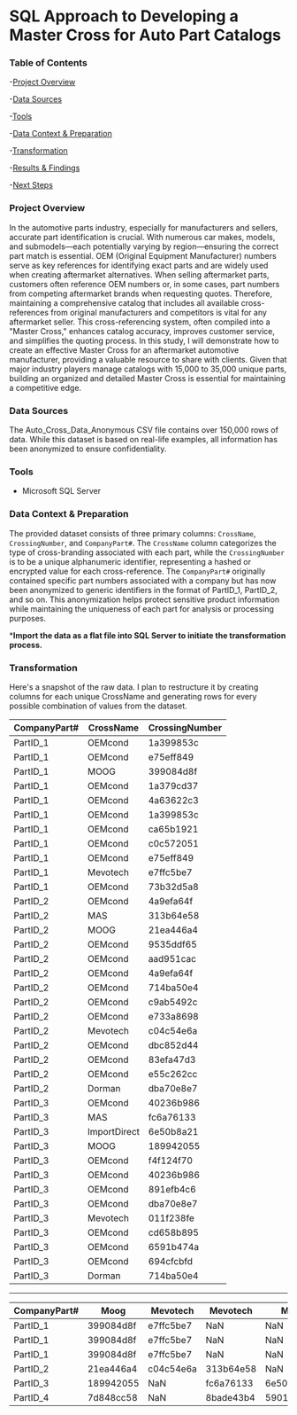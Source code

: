 # SQL Approach to Developing a Master Cross for Auto Part Catalogs

### Table of Contents

-[Project Overview](#project-overview)

-[Data Sources](#data-sources)

-[Tools](#tools)

-[Data Context & Preparation](#data-context--preparation)

-[Transformation](#transformation)

-[Results & Findings](#results--findings)

-[Next Steps](#next-steps)

### Project Overview

In the automotive parts industry, especially for manufacturers and sellers, accurate part identification is crucial. With numerous car makes, models, and submodels—each potentially varying by region—ensuring the correct part match is essential. OEM (Original Equipment Manufacturer) numbers serve as key references for identifying exact parts and are widely used when creating aftermarket alternatives. When selling aftermarket parts, customers often reference OEM numbers or, in some cases, part numbers from competing aftermarket brands when requesting quotes. Therefore, maintaining a comprehensive catalog that includes all available cross-references from original manufacturers and competitors is vital for any aftermarket seller. This cross-referencing system, often compiled into a "Master Cross," enhances catalog accuracy, improves customer service, and simplifies the quoting process. In this study, I will demonstrate how to create an effective Master Cross for an aftermarket automotive manufacturer, providing a valuable resource to share with clients. Given that major industry players manage catalogs with 15,000 to 35,000 unique parts, building an organized and detailed Master Cross is essential for maintaining a competitive edge.

### Data Sources

The Auto_Cross_Data_Anonymous CSV file contains over 150,000 rows of data. While this dataset is based on real-life examples, all information has been anonymized to ensure confidentiality.

### Tools

- Microsoft SQL Server

### Data Context & Preparation

The provided dataset consists of three primary columns: `CrossName`, `CrossingNumber`, and `CompanyPart#`. The `CrossName` column categorizes the type of cross-branding associated with each part, while the `CrossingNumber` is to be a unique alphanumeric identifier,  representing a hashed or encrypted value for each cross-reference. The `CompanyPart#` originally contained specific part numbers associated with a company but has now been anonymized to generic identifiers in the format of PartID_1, PartID_2, and so on. This anonymization helps protect sensitive product information while maintaining the uniqueness of each part for analysis or processing purposes.

***Import the data as a flat file into SQL Server to initiate the transformation process.**

### Transformation

Here's a snapshot of the raw data. I plan to restructure it by creating columns for each unique CrossName and generating rows for every possible combination of values from the dataset.

| CompanyPart# | CrossName         | CrossingNumber |
|-------------|------------------|----------------|
| PartID_1    | OEMcond          | 1a399853c      |
| PartID_1    | OEMcond          | e75eff849      |
| PartID_1    | MOOG | 399084d8f      |
| PartID_1    | OEMcond          | 1a379cd37      |
| PartID_1    | OEMcond          | 4a63622c3      |
| PartID_1    | OEMcond          | 1a399853c      |
| PartID_1    | OEMcond          | ca65b1921      |
| PartID_1    | OEMcond          | c0c572051      |
| PartID_1    | OEMcond          | e75eff849      |
| PartID_1    | Mevotech | e7ffc5be7      |
| PartID_1    | OEMcond          | 73b32d5a8      |
| PartID_2    | OEMcond          | 4a9efa64f      |
| PartID_2    | MAS | 313b64e58      |
| PartID_2    | MOOG | 21ea446a4      |
| PartID_2    | OEMcond          | 9535ddf65      |
| PartID_2    | OEMcond          | aad951cac      |
| PartID_2    | OEMcond          | 4a9efa64f      |
| PartID_2    | OEMcond          | 714ba50e4      |
| PartID_2    | OEMcond          | c9ab5492c      |
| PartID_2    | OEMcond          | e733a8698      |
| PartID_2    | Mevotech | c04c54e6a      |
| PartID_2    | OEMcond          | dbc852d44      |
| PartID_2    | OEMcond          | 83efa47d3      |
| PartID_2    | OEMcond          | e55c262cc      |
| PartID_2    | Dorman | dba70e8e7      |
| PartID_3    | OEMcond          | 40236b986      |
| PartID_3    | MAS  | fc6a76133      |
| PartID_3    | ImportDirect  | 6e50b8a21      |
| PartID_3    | MOOG | 189942055      |
| PartID_3    | OEMcond          | f4f124f70      |
| PartID_3    | OEMcond          | 40236b986      |
| PartID_3    | OEMcond          | 891efb4c6      |
| PartID_3    | OEMcond          | dba70e8e7      |
| PartID_3    | Mevotech | 011f238fe      |
| PartID_3    | OEMcond          | cd658b895      |
| PartID_3    | OEMcond          | 6591b474a      |
| PartID_3    | OEMcond          | 694cfcbfd      |
| PartID_3    | Dorman | 714ba50e4      |

---

| CompanyPart# | Moog | Mevotech | Mevotech | Mas | OEMcond                                       |
|--------------|------------------|-------------------|------------------|------------------|----------------------------------------------|
| PartID_1     | 399084d8f         | e7ffc5be7         | NaN              | NaN              | 1a399853c                                    |
| PartID_1     | 399084d8f         | e7ffc5be7         | NaN              | NaN              | e75eff849                                    |
| PartID_1     | 399084d8f         | e7ffc5be7         | NaN              | NaN              | 1a379cd37                                    |
| PartID_2     | 21ea446a4         | c04c54e6a         | 313b64e58        | NaN              | 4a9efa64f                                    |
| PartID_3     | 189942055         | NaN               | fc6a76133        | 6e50b8a21        | 40236b986                                    |
| PartID_4     | 7d848cc58         | NaN               | 8bade43b4        | 5901f87bf        | 8f47b0f9a                                    |


